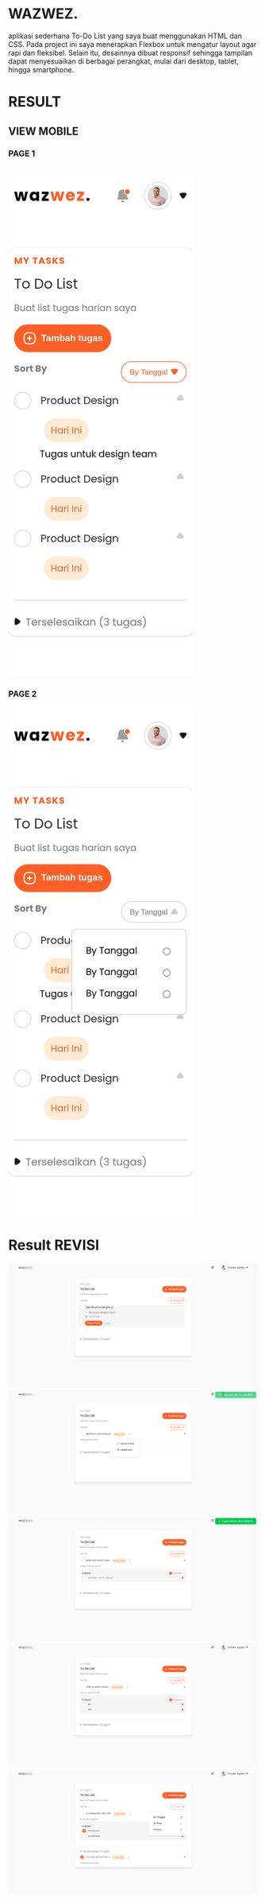# WAZWEZ.
aplikasi sederhana To-Do List yang saya buat menggunakan HTML dan CSS. Pada project ini saya menerapkan Flexbox untuk mengatur layout agar rapi dan fleksibel. Selain itu, desainnya dibuat responsif sehingga tampilan dapat menyesuaikan di berbagai perangkat, mulai dari desktop, tablet, hingga smartphone.

# RESULT 
## VIEW MOBILE
### PAGE 1
![alt text](<assest/images/127.0.0.1_5500_page1new.html (3).png>)

### PAGE 2
![alt text](<assest/images/127.0.0.1_5500_page2new.html (3).png>)


# Result REVISI
![alt text](image.png)
![alt text](image-2.png)
![alt text](image-1.png)
![alt text](image-3.png)
![alt text](image-4.png)